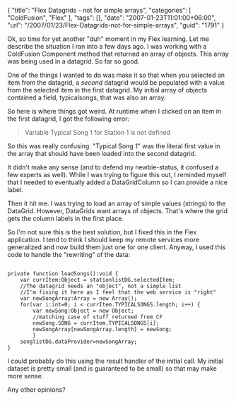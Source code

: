 {
	"title": "Flex Datagrids - not for simple arrays",
	"categories": [
		"ColdFusion",
		"Flex"
	],
	"tags": [],
	"date": "2007-01-23T11:01:00+06:00",
	"url": "/2007/01/23/Flex-Datagrids-not-for-simple-arrays",
	"guid": "1791"
}

Ok, so time for yet another "duh" moment in my Flex learning. Let me describe the situation I ran into a few days ago. I was working with a ColdFusion Component method that returned an array of objects. This array was being used in a datagrid. So far so good.
<!--more-->
One of the things I wanted to do was make it so that when you selected an item from the datagrid, a <i>second</i> datagrid would be populated with a value from the selected item in the first datagrid. My initial array of objects contained a field, typicalsongs, that was also an array.

So here is where things got weird. At runtime when I clicked on an item in the first datagrid, I got the following error:

<blockquote>
Variable Typical Song 1 for Station 1 is not defined
</blockquote>

So this was really confusing. "Typical Song 1" was the literal first value in the array that should have been loaded into the second datagrid. 

It didn't make any sense (and to defend my newbie-status, it confused a few experts as well). While I was trying to figure this out, I reminded myself that I needed to eventually added a DataGridColumn so I can provide a nice label.

Then it hit me. I was trying to load an array of simple values (strings) to the DataGrid. However, DataGrids want arrays of objects. That's where the grid gets the column labels in the first place.

So I'm not sure this is the best solution, but I fixed this in the Flex application. I tend to think I should keep my remote services more generalized and now build them just one for one client. Anyway, I used this code to handle the "rewriting" of the data:

<code>
private function loadSongs():void {
	var currItem:Object = stationlistDG.selectedItem;
	//The datagrid needs an "object", not a simple list
	//I'm fixing it here as I feel that the web service is "right"
	var newSongArray:Array = new Array();
	for(var i:int=0; i &lt; currItem.TYPICALSONGS.length; i++) {
		var newSong:Object = new Object;
		//matching case of stuff returned from CF
		newSong.SONG = currItem.TYPICALSONGS[i];
		newSongArray[newSongArray.length] = newSong;
		}
	songlistDG.dataProvider=newSongArray;
}	
</code>

I could probably do this using the result handler of the initial call. My initial dataset is pretty small (and is guaranteed to be small) so that may make more sense.

Any other opinions?